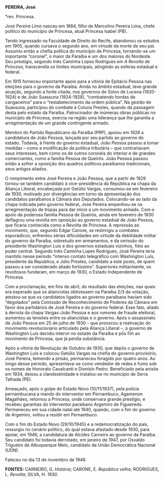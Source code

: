 **PEREIRA, José**

\*rev. Princesa.

*José Pereira Lima* nasceu em 1884, filho de Marcolino Pereira Lima,
chefe político do município de Princesa, atual Princesa Isabel (PB).

Tendo ingressado na Faculdade de Direito do Recife, abandonou os estudos
em 1905, quando cursava o segundo ano, em virtude da morte de seu pai.
Assumiu então a chefia política do município de Princesa, tornando-se um
importante “coronel”, o maior da Paraíba e um dos maiores do Nordeste.
Seu prestígio, segundo Inês Caminha Lopes Rodrigues em *A Revolta de
Princesa*, transcendia os limites municipais, atingindo as esferas
estadual e federal.

Em 1915 forneceu importante apoio para a vitória de Epitácio Pessoa nas
eleições para o governo da Paraíba. Ainda no âmbito estadual, teve
grande atuação, segundo a fonte citada, nos governos de Solon de Lucena
(1920-1924) e de João Suassuna (1924-1928), “combatendo hordas de
cangaceiros” para o “restabelecimento da ordem pública”. Na gestão de
Suassuna, participou do combate à Coluna Prestes, quando da passagem
desta pelo estado da Paraíba. Patrocinador de inúmeras obras públicas no
município de Princesa, exercia na região uma liderança que lhe garantia
a arregimentação de um grande contingente armado.

Membro do Partido Republicano da Paraíba (PRP), apoiou em 1928 a
candidatura de João Pessoa, lançada por seu partido ao governo do
estado. Todavia, à frente do governo estadual, João Pessoa passou a
tomar medidas – como a modificação da política tributária – que
contrariavam seus interesses, bem como os de outros coronéis do interior
e de grandes comerciantes, como a família Pessoa de Queirós. João Pessoa
passou então a sofrer a oposição dos quadros políticos paraibanos
tradicionais, seus antigos aliados.

O rompimento entre José Pereira e João Pessoa, que a partir de 1929
tornou-se também candidato à vice-presidência da República na chapa da
Aliança Liberal, encabeçada por Getúlio Vargas, consumou-se em fevereiro
de 1930, motivado por divergências em torno da apresentação dos
candidatos paraibanos à Câmara dos Deputados. Colocando-se ao lado da
chapa indicada pelo governo federal, José Pereira empenhou-se na
arregimentação de tropas para dar início a um movimento armado. Com o
apoio da poderosa família Pessoa de Queirós, ainda em fevereiro de 1930
deflagrou uma revolta em oposição ao governo estadual de João Pessoa,
que ficaria conhecida como a Revolta de Princesa. A repressão ao
movimento, que, segundo Edgar Carone, se restringiu a combates
esporádicos, enfrentou sérias dificuldades em virtude da debilidade
militar do governo da Paraíba, sobretudo em armamentos, e da omissão do
presidente Washington Luís e dos governos estaduais vizinhos, fiéis ao
poder central. Segundo Inês Caminha Lopes Rodrigues, José Pereira teria
mantido nesse período “intenso contato telegráfico com Washington Luís,
presidente da República, e Júlio Prestes, candidato a este posto, de
quem passou a ser considerado aliado fortíssimo”. Superiores
militarmente, os revoltosos fundaram, em março de 1930, o Estado
Independente de Princesa.

Com a proclamação, em fins de abril, do resultado das eleições, nas
quais era esperado que os aliancistas obtivessem na Paraíba 2/3 da
votação, atestou-se que os candidatos ligados ao governo paraibano
haviam sido “degolados” pela Comissão de Reconhecimento de Poderes da
Câmara em favor dos partidários de José Pereira e do governo federal.
Esse fato, aliado à derrota da chapa Vargas-João Pessoa e aos rumores de
fraude eleitoral, aumentou as tensões entre os aliancistas e o governo.
Após o assassinato de João Pessoa em 25 de julho de 1930 – que provocou
a reativação do movimento revolucionário articulado pela Aliança Liberal
–, o governo de Washington Luís decidiu intervir no estado da Paraíba e
pôs fim ao movimento de Princesa, que já perdia substância.

Após a vitória da Revolução de Outubro de 1930, que depôs o governo de
Washington Luís e colocou Getúlio Vargas na chefia do governo
provisório, José Pereira, temendo a prisão, permaneceu foragido por
quatro anos. Ao longo desse período, apresentava-se como vendedor de
redes e fumo sob os nomes de Honorato Cavalcanti e Dionísio Pedro.
Beneficiado pela anistia em 1934, deixou a clandestinidade e instalou-se
no município de Serra Talhada (PE).

Ameaçado, após o golpe do Estado Novo (10/11/1937), pela polícia
pernambucana a mando do interventor em Pernambuco, Agamenon Magalhães,
retornou a Princesa, onde conservara grande prestígio, e recebeu
garantias do interventor paraibano Argemiro de Figueiredo. Permaneceu em
sua cidade natal até 1940, quando, com o fim do governo de Argemiro,
voltou a residir em Pernambuco.

Com o fim do Estado Novo (29/10/1945) e a redemocratização do país,
ressurgiu no cenário político, do qual estava afastado desde 1930, para
apoiar, em 1946, a candidatura de Alcides Carneiro ao governo da
Paraíba. Seu candidato foi todavia derrotado, em janeiro de 1947, por
Osvaldo Trigueiro de Albuquerque Melo, candidato da União Democrática
Nacional (UDN).

Faleceu no dia 13 de novembro de 1949.

**FONTES:** CARNEIRO, G. *História*; CARONE, E. *República velha*;
RODRIGUES, L. *Revolta*; SILVA, H. *1930*.
